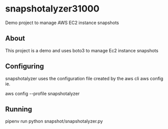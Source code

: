 # snapshotalyzer31000
Demo project to manage AWS EC2 instance snapshots

## About
This project is a demo and uses boto3 to manage Ec2 instance snapshots

## Configuring

snapshotalyzer uses the configuration file created by the aws cli aws config ie.

aws config --profile snapshotalyzer

## Running

pipenv run python snapshot/snapshotalyzer.py
